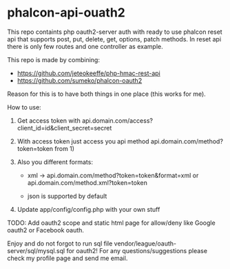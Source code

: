 phalcon-api-ouath2
==================


This repo containts php oauth2-server auth with ready to use phalcon reset api that supports
post, put, delete, get, options, patch methods.
In reset api there is only few routes and one controller as example.

This repo is made by combining:

- https://github.com/jeteokeeffe/php-hmac-rest-api
- https://github.com/sumeko/phalcon-oauth2

Reason for this is to have both things in one place (this works for me).

How to use:

1) Get access token with api.domain.com/access?client_id=id&client_secret=secret

2) With access token just access you api method api.domain.com/method?token=token from 1)

3) Also you different formats:

    - xml ->
            api.domain.com/method?token=token&format=xml or
            api.domain.com/method.xml?token=token

    - json is supported by default

4) Update app/config/config.php with your own stuff

TODO: Add oauth2 scope and static html page for allow/deny like Google oauth2 or Facebook oauth.

Enjoy and do not forgot to run sql file vendor/league/oauth-server/sql/mysql.sql for oauth2!
For any questions/suggestions please check my profile page and send me email.